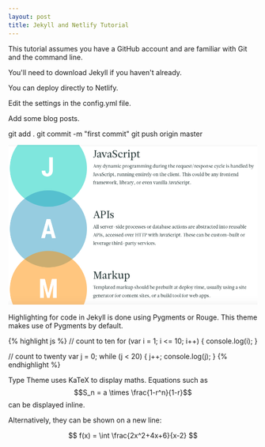 ```yaml
---
layout: post
title: Jekyll and Netlify Tutorial
---
```


This tutorial assumes you have a GitHub account and are familiar with Git and the command line.

You'll need to download Jekyll if you haven't already.

You can deploy directly to Netlify. 

Edit the settings in the config.yml file.

Add some blog posts.

git add .
git commit -m "first commit"
git push origin master

![What's in the JAMstack?](/img/JAM.png)

Highlighting for code in Jekyll is done using Pygments or Rouge. This theme makes use of Pygments by default.

{% highlight js %}
// count to ten
for (var i = 1; i <= 10; i++) {
    console.log(i);
}

// count to twenty
var j = 0;
while (j < 20) {
    j++;
    console.log(j);
}
{% endhighlight %}

Type Theme uses KaTeX to display maths. Equations such as $$S_n = a \times \frac{1-r^n}{1-r}$$ can be displayed inline.

Alternatively, they can be shown on a new line:

$$ f(x) = \int \frac{2x^2+4x+6}{x-2} $$
